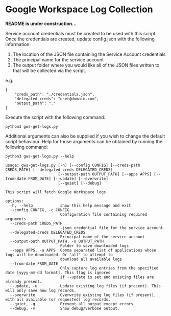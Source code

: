 # Google Workspace Log Collection
**README is under construction...**

Service account credentials must be created to be used with this script. Once the credentials are created, update config.json with the following information:

1. The location of the JSON file containing the Service Account credentials
1. The principal name for the service account
1. The output folder where you would like all of the JSON files written to that will be collected via the script. 

e.g.
```
{
    "creds_path": "./credentials.json",
    "delegated_creds": "user@domain.com",
    "output_path": "."
}
```

Execute the script with the following command: 

```python3 gws-get-logs.py```

Additional arguments can also be supplied if you wish to change the default script behaviour. Help for those arguments can be obtained by running the following command:

```python3 gws-get-logs.py --help```

```
usage: gws-get-logs.py [-h] [--config CONFIG] [--creds-path CREDS_PATH] [--delegated-creds DELEGATED_CREDS]
                       [--output-path OUTPUT_PATH] [--apps APPS] [--from-date FROM_DATE] [--update] [--overwrite]
                       [--quiet] [--debug]

This script will fetch Google Workspace logs.

options:
  -h, --help            show this help message and exit
  --config CONFIG, -c CONFIG
                        Configuration file containing required arguments
  --creds-path CREDS_PATH
                        .json credential file for the service account.
  --delegated-creds DELEGATED_CREDS
                        Principal name of the service account
  --output-path OUTPUT_PATH, -o OUTPUT_PATH
                        Folder to save downloaded logs
  --apps APPS, -a APPS  Comma separated list of applications whose logs will be downloaded. Or 'all' to attempt to
                        download all available logs
  --from-date FROM_DATE
                        Only capture log entries from the specified date [yyyy-mm-dd format]. This flag is ignored
                        if --update is set and existing files are already present.
  --update, -u          Update existing log files (if present). This will only save new log records.
  --overwrite           Overwrite existing log files (if present), with all available (or requested) log records.
  --quiet, -q           Prevent all output except errors
  --debug, -v           Show debug/verbose output.
  ```